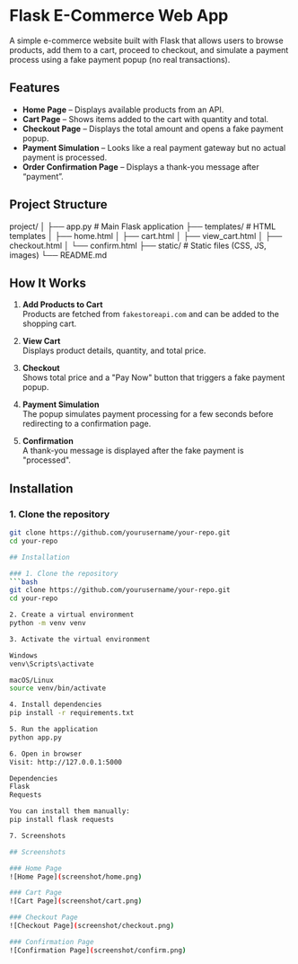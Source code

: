 # Flask E-Commerce Web App

A simple e-commerce website built with Flask that allows users to browse products, add them to a cart, proceed to checkout, and simulate a payment process using a fake payment popup (no real transactions).

## Features
- **Home Page** – Displays available products from an API.
- **Cart Page** – Shows items added to the cart with quantity and total.
- **Checkout Page** – Displays the total amount and opens a fake payment popup.
- **Payment Simulation** – Looks like a real payment gateway but no actual payment is processed.
- **Order Confirmation Page** – Displays a thank-you message after “payment”.

## Project Structure
project/
│
├── app.py # Main Flask application
├── templates/ # HTML templates
│ ├── home.html
│ ├── cart.html
│ ├── view_cart.html
│ ├── checkout.html
│ └── confirm.html
├── static/ # Static files (CSS, JS, images)
└── README.md



## How It Works
1. **Add Products to Cart**  
   Products are fetched from `fakestoreapi.com` and can be added to the shopping cart.

2. **View Cart**  
   Displays product details, quantity, and total price.

3. **Checkout**  
   Shows total price and a "Pay Now" button that triggers a fake payment popup.

4. **Payment Simulation**  
   The popup simulates payment processing for a few seconds before redirecting to a confirmation page.

5. **Confirmation**  
   A thank-you message is displayed after the fake payment is "processed".

## Installation

### 1. Clone the repository
```bash
git clone https://github.com/yourusername/your-repo.git
cd your-repo

## Installation

### 1. Clone the repository
```bash
git clone https://github.com/yourusername/your-repo.git
cd your-repo

2. Create a virtual environment
python -m venv venv

3. Activate the virtual environment

Windows
venv\Scripts\activate

macOS/Linux
source venv/bin/activate

4. Install dependencies
pip install -r requirements.txt

5. Run the application
python app.py

6. Open in browser
Visit: http://127.0.0.1:5000

Dependencies
Flask
Requests

You can install them manually:
pip install flask requests

7. Screenshots

## Screenshots

### Home Page
![Home Page](screenshot/home.png)

### Cart Page
![Cart Page](screenshot/cart.png)

### Checkout Page
![Checkout Page](screenshot/checkout.png)

### Confirmation Page
![Confirmation Page](screenshot/confirm.png)


